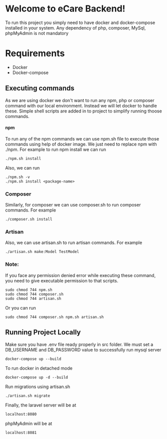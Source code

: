 # Welcome to eCare Backend!

To run this project you simply need to have docker and docker-compose installed in your system. Any dependency of php, composer, MySql, phpMyAdmin is not mandatory

# Requirements
- Docker
- Docker-compose

## Executing commands
As we are using docker we don't want to run any npm, php or composer command with our local environment. Instead we will let docker to handle these. Simple shell scripts are added in to project to simplify running thoose commands.

#### **npm**
To run any of the npm commands we can use npm.sh file to execute those commands using help of docker image. We just need to replace npm with ./npm. For example to run npm install we can run

    ./npm.sh install
Also, we can run

    ./npm.sh -v
    ./npm.sh install <package-name>

### **Composer**
Similarly, for composer we can use composer.sh to run composer commands. For example

    ./composer.sh install

### **Artisan**
Also, we can use  artisan.sh to run artisan commands. For example

    ./artisan.sh make:Model TestModel

### Note:
If you face any permission denied error while executing these command, you need to give executable permission to that scripts.

    sudo chmod 744 npm.sh
    sudo chmod 744 composer.sh
    sudo chmod 744 artisan.sh

Or you can run

    sudo chmod 744 composer.sh npm.sh artisan.sh

## Running Project Locally
Make sure you have .env file ready properly in src folder. We must set a DB_USERNAME and DB_PASSWORD value to successfully run mysql server

    docker-compose up --build

To run docker in detached mode

    docker-compose up -d --build

Run migrations using artisan.sh

    ./artisan.sh migrate

Finally, the laravel server will be at

    localhost:8080

phpMyAdmin will be at

    localhost:8081
